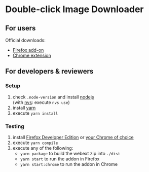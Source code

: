 # Double-click Image Downloader

## For users

Official downloads:

- [Firefox add-on](https://addons.mozilla.org/en-US/firefox/addon/double-click-image-download/)
- [Chrome extension](https://chrome.google.com/webstore/detail/bkijmpolkanhdehnlnabfooghjdokakc)

## For developers & reviewers

### Setup

1. check `.node-version` and install [nodejs](https://nodejs.org/)  
   (with [nvs](https://github.com/jasongin/nvs): execute `nvs use`)
2. install [yarn](https://yarnpkg.com/)
3. execute `yarn install`

### Testing

1. install [Firefox Developer Edition](https://www.mozilla.org/firefox/developer/) or [your Chrome of choice](https://dev.chromium.org/getting-involved/dev-channel)
2. execute `yarn compile`
3. execute any of the following:
   - `yarn package` to build the webext zip into `./dist`
   - `yarn start` to run the addon in Firefox
   - `yarn start:chrome` to run the addon in Chrome
